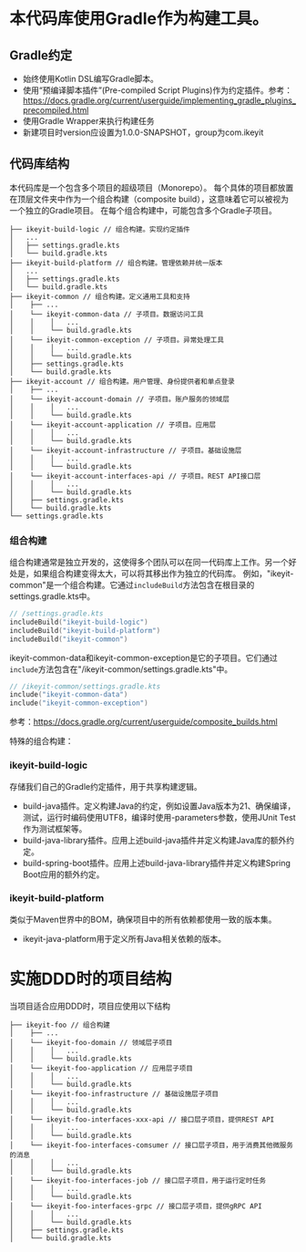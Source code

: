 # 本代码库使用Gradle作为构建工具。
## Gradle约定
- 始终使用Kotlin DSL编写Gradle脚本。
- 使用“预编译脚本插件”(Pre-compiled Script Plugins)作为约定插件。参考：https://docs.gradle.org/current/userguide/implementing_gradle_plugins_precompiled.html
- 使用Gradle Wrapper来执行构建任务
- 新建项目时version应设置为1.0.0-SNAPSHOT，group为com.ikeyit

## 代码库结构
本代码库是一个包含多个项目的超级项目（Monorepo）。
每个具体的项目都放置在顶层文件夹中作为一个组合构建（composite build），这意味着它可以被视为一个独立的Gradle项目。
在每个组合构建中，可能包含多个Gradle子项目。
```
├── ikeyit-build-logic // 组合构建。实现约定插件
│   ...
│   ├── settings.gradle.kts
│   └── build.gradle.kts
├── ikeyit-build-platform // 组合构建。管理依赖并统一版本
│   ...
│   ├── settings.gradle.kts
│   └── build.gradle.kts
├── ikeyit-common // 组合构建。定义通用工具和支持
│    ├── ...
│    └── ikeyit-common-data // 子项目。数据访问工具
│    │    │   ...
│    │    └── build.gradle.kts
│    └── ikeyit-common-exception // 子项目。异常处理工具
│    │    │   ...
│    │    └── build.gradle.kts
│    ├── settings.gradle.kts
│    └── build.gradle.kts
├── ikeyit-account // 组合构建。用户管理、身份提供者和单点登录
│    ├── ...
│    └── ikeyit-account-domain // 子项目。账户服务的领域层
│    │    │   ...
│    │    └── build.gradle.kts
│    └── ikeyit-account-application // 子项目。应用层
│    │    │   ...
│    │    └── build.gradle.kts
│    └── ikeyit-account-infrastructure // 子项目。基础设施层
│    │    │   ...
│    │    └── build.gradle.kts
│    └── ikeyit-account-interfaces-api // 子项目。REST API接口层
│    │    │   ...
│    │    └── build.gradle.kts
│    ├── settings.gradle.kts
│    └── build.gradle.kts
└── settings.gradle.kts
```
### 组合构建
组合构建通常是独立开发的，这使得多个团队可以在同一代码库上工作。另一个好处是，如果组合构建变得太大，可以将其移出作为独立的代码库。
例如，"ikeyit-common"是一个组合构建。它通过`includeBuild`方法包含在根目录的settings.gradle.kts中。
```kotlin
// /settings.gradle.kts
includeBuild("ikeyit-build-logic")
includeBuild("ikeyit-build-platform")
includeBuild("ikeyit-common")
```
ikeyit-common-data和ikeyit-common-exception是它的子项目。它们通过`include`方法包含在"/ikeyit-common/settings.gradle.kts"中。
```kotlin
// /ikeyit-common/settings.gradle.kts
include("ikeyit-common-data")
include("ikeyit-common-exception")
```
参考：https://docs.gradle.org/current/userguide/composite_builds.html

特殊的组合构建：
### ikeyit-build-logic
存储我们自己的Gradle约定插件，用于共享构建逻辑。
- build-java插件。定义构建Java的约定，例如设置Java版本为21、确保编译，测试，运行时编码使用UTF8，编译时使用-parameters参数，使用JUnit Test作为测试框架等。
- build-java-library插件。应用上述build-java插件并定义构建Java库的额外约定。
- build-spring-boot插件。应用上述build-java-library插件并定义构建Spring Boot应用的额外约定。
### ikeyit-build-platform
类似于Maven世界中的BOM，确保项目中的所有依赖都使用一致的版本集。
- ikeyit-java-platform用于定义所有Java相关依赖的版本。

# 实施DDD时的项目结构
当项目适合应用DDD时，项目应使用以下结构
```
├── ikeyit-foo // 组合构建
│    ├── ...
│    └── ikeyit-foo-domain // 领域层子项目
│    │    │   ...
│    │    └── build.gradle.kts
│    └── ikeyit-foo-application // 应用层子项目
│    │    │   ...
│    │    └── build.gradle.kts
│    └── ikeyit-foo-infrastructure // 基础设施层子项目
│    │    │   ...
│    │    └── build.gradle.kts
│    └── ikeyit-foo-interfaces-xxx-api // 接口层子项目，提供REST API
│    │    │   ...
│    │    └── build.gradle.kts
│    └── ikeyit-foo-interfaces-comsumer // 接口层子项目，用于消费其他微服务的消息
│    │    │   ...
│    │    └── build.gradle.kts
│    └── ikeyit-foo-interfaces-job // 接口层子项目，用于运行定时任务
│    │    │   ...
│    │    └── build.gradle.kts
│    └── ikeyit-foo-interfaces-grpc // 接口层子项目，提供gRPC API
│    │    │   ...
│    │    └── build.gradle.kts
│    ├── settings.gradle.kts
│    └── build.gradle.kts
```